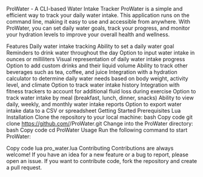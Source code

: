 ProWater - A CLI-based Water Intake Tracker
ProWater is a simple and efficient way to track your daily water intake. This application runs on the command line, making it easy to use and accessible from anywhere. With ProWater, you can set daily water goals, track your progress, and monitor your hydration levels to improve your overall health and wellness.

Features
Daily water intake tracking
Ability to set a daily water goal
Reminders to drink water throughout the day
Option to input water intake in ounces or milliliters
Visual representation of daily water intake progress
Option to add custom drinks and their liquid volume
Ability to track other beverages such as tea, coffee, and juice
Integration with a hydration calculator to determine daily water needs based on body weight, activity level, and climate
Option to track water intake history
Integration with fitness trackers to account for additional fluid loss during exercise
Option to track water intake by meal (breakfast, lunch, dinner, snacks)
Ability to view daily, weekly, and monthly water intake reports
Option to export water intake data to a CSV or spreadsheet
Getting Started
Prerequisites
Lua
Installation
Clone the repository to your local machine:
bash
Copy code
git clone https://github.com/<your-username>/ProWater.git
Change into the ProWater directory:
bash
Copy code
cd ProWater
Usage
Run the following command to start ProWater:

Copy code
lua pro_water.lua
Contributing
Contributions are always welcome! If you have an idea for a new feature or a bug to report, please open an issue. If you want to contribute code, fork the repository and create a pull request.
